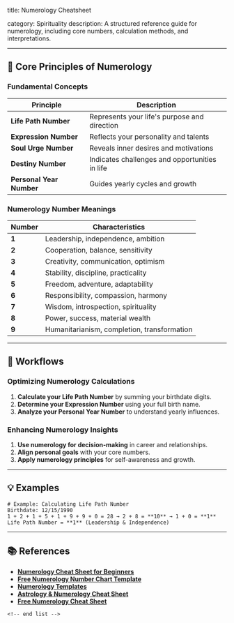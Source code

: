title: Numerology Cheatsheet

category: Spirituality
description: A structured reference guide for numerology, including core numbers, calculation methods, and interpretations.

---

## 🔢 **Core Principles of Numerology**

### **Fundamental Concepts**

| Principle                      | Description                                    |
| ------------------------------ | ---------------------------------------------- |
| **Life Path Number**     | Represents your life's purpose and direction   |
| **Expression Number**    | Reflects your personality and talents          |
| **Soul Urge Number**     | Reveals inner desires and motivations          |
| **Destiny Number**       | Indicates challenges and opportunities in life |
| **Personal Year Number** | Guides yearly cycles and growth                |

### **Numerology Number Meanings**

| Number      | Characteristics                             |
| ----------- | ------------------------------------------- |
| **1** | Leadership, independence, ambition          |
| **2** | Cooperation, balance, sensitivity           |
| **3** | Creativity, communication, optimism         |
| **4** | Stability, discipline, practicality         |
| **5** | Freedom, adventure, adaptability            |
| **6** | Responsibility, compassion, harmony         |
| **7** | Wisdom, introspection, spirituality         |
| **8** | Power, success, material wealth             |
| **9** | Humanitarianism, completion, transformation |

---

## 🔄 **Workflows**

### **Optimizing Numerology Calculations**

1. **Calculate your Life Path Number** by summing your birthdate digits.
2. **Determine your Expression Number** using your full birth name.
3. **Analyze your Personal Year Number** to understand yearly influences.

### **Enhancing Numerology Insights**

1. **Use numerology for decision-making** in career and relationships.
2. **Align personal goals** with your core numbers.
3. **Apply numerology principles** for self-awareness and growth.

---

## 💡 **Examples**

```plaintext
# Example: Calculating Life Path Number
Birthdate: 12/15/1990  
1 + 2 + 1 + 5 + 1 + 9 + 9 + 0 = 28 → 2 + 8 = **10** → 1 + 0 = **1**  
Life Path Number = **1** (Leadership & Independence)  
```

---

## 📚 **References**

- **[Numerology Cheat Sheet for Beginners](https://www.amazon.com/Numerology-Cheat-Sheet-Beginners-Double-Sided/dp/B0B35V87KT)**
- **[Free Numerology Number Chart Template](https://www.template.net/edit-online/415309/numerology-number-chart)**
- **[Numerology Templates](https://www.astronumero.org/numerology-templates/)**
- **[Astrology &amp; Numerology Cheat Sheet](https://www.pinterest.com/pin/668432769666302249/)**
- **[Free Numerology Cheat Sheet](https://www.artofit.org/image-gallery/375487687693551922/free-numerology-cheat-sheet/)**

```
<!-- end list -->
```
